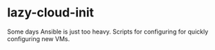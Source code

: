 lazy-cloud-init
===============

Some days Ansible is just too heavy. Scripts for configuring for quickly configuring new VMs.
